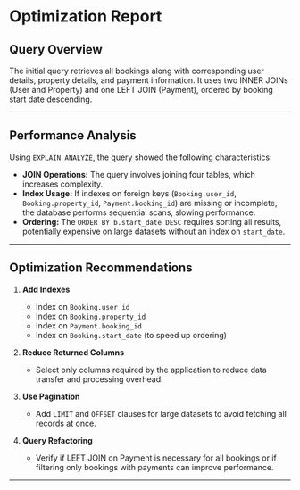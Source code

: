 
# Optimization Report

## Query Overview

The initial query retrieves all bookings along with corresponding user details, property details, and payment information. It uses two INNER JOINs (User and Property) and one LEFT JOIN (Payment), ordered by booking start date descending.

---

## Performance Analysis

Using `EXPLAIN ANALYZE`, the query showed the following characteristics:

* **JOIN Operations:**
  The query involves joining four tables, which increases complexity.
* **Index Usage:**
  If indexes on foreign keys (`Booking.user_id`, `Booking.property_id`, `Payment.booking_id`) are missing or incomplete, the database performs sequential scans, slowing performance.
* **Ordering:**
  The `ORDER BY b.start_date DESC` requires sorting all results, potentially expensive on large datasets without an index on `start_date`.

---

## Optimization Recommendations

1. **Add Indexes**

   * Index on `Booking.user_id`
   * Index on `Booking.property_id`
   * Index on `Payment.booking_id`
   * Index on `Booking.start_date` (to speed up ordering)

2. **Reduce Returned Columns**

   * Select only columns required by the application to reduce data transfer and processing overhead.

3. **Use Pagination**

   * Add `LIMIT` and `OFFSET` clauses for large datasets to avoid fetching all records at once.

4. **Query Refactoring**

   * Verify if LEFT JOIN on Payment is necessary for all bookings or if filtering only bookings with payments can improve performance.

---


